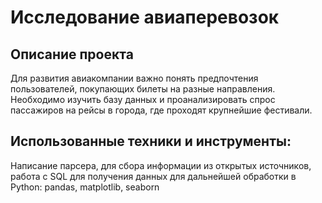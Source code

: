 # Исследование авиаперевозок
## Описание проекта
Для развития авиакомпании важно понять предпочтения пользователей, покупающих билеты на разные направления.
Необходимо изучить базу данных и проанализировать спрос пассажиров на рейсы в города, где проходят крупнейшие фестивали.
## Использованные техники и инструменты:
Написание парсера, для сбора информации из открытых источников, работа с SQL для получения данных для дальнейшей обработки в Python: pandas, matplotlib, seaborn
